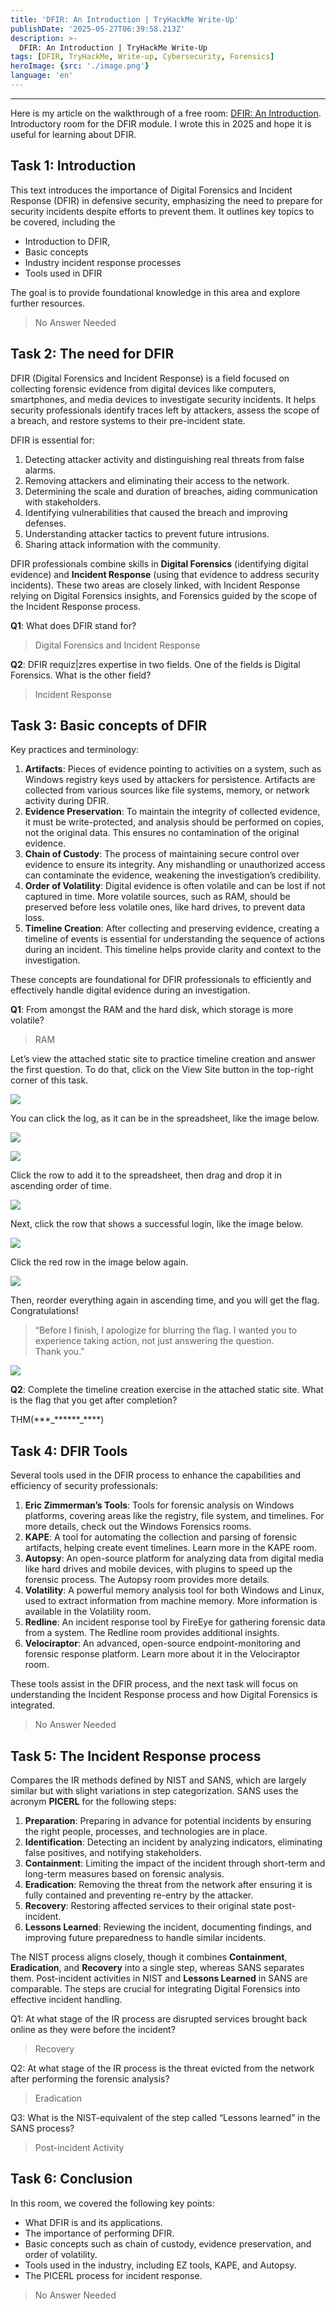 ```yaml
---
title: 'DFIR: An Introduction | TryHackMe Write-Up'
publishDate: '2025-05-27T06:39:58.213Z'
description: >-
  DFIR: An Introduction | TryHackMe Write-Up
tags: [DFIR, TryHackMe, Write-up, Cybersecurity, Forensics]
heroImage: {src: './image.png'}
language: 'en'
---
```

* * *

Here is my article on the walkthrough of a free room: [DFIR: An Introduction](https://tryhackme.com/room/introductoryroomdfirmodule). Introductory room for the DFIR module. I wrote this in 2025 and hope it is useful for learning about DFIR.

## Task 1: Introduction

This text introduces the importance of Digital Forensics and Incident Response (DFIR) in defensive security, emphasizing the need to prepare for security incidents despite efforts to prevent them. It outlines key topics to be covered, including the

*   Introduction to DFIR,
*   Basic concepts
*   Industry incident response processes
*   Tools used in DFIR

The goal is to provide foundational knowledge in this area and explore further resources.

> No Answer Needed

## Task 2: The need for DFIR

DFIR (Digital Forensics and Incident Response) is a field focused on collecting forensic evidence from digital devices like computers, smartphones, and media devices to investigate security incidents. It helps security professionals identify traces left by attackers, assess the scope of a breach, and restore systems to their pre-incident state.

DFIR is essential for:

1.  Detecting attacker activity and distinguishing real threats from false alarms.
2.  Removing attackers and eliminating their access to the network.
3.  Determining the scale and duration of breaches, aiding communication with stakeholders.
4.  Identifying vulnerabilities that caused the breach and improving defenses.
5.  Understanding attacker tactics to prevent future intrusions.
6.  Sharing attack information with the community.

DFIR professionals combine skills in **Digital Forensics** (identifying digital evidence) and **Incident Response** (using that evidence to address security incidents). These two areas are closely linked, with Incident Response relying on Digital Forensics insights, and Forensics guided by the scope of the Incident Response process.

**Q1**: What does DFIR stand for?

> Digital Forensics and Incident Response

**Q2**: DFIR requiz|zres expertise in two fields. One of the fields is Digital Forensics. What is the other field?

> Incident Response

## Task 3: Basic concepts of DFIR

Key practices and terminology:

1.  **Artifacts**: Pieces of evidence pointing to activities on a system, such as Windows registry keys used by attackers for persistence. Artifacts are collected from various sources like file systems, memory, or network activity during DFIR.
2.  **Evidence Preservation**: To maintain the integrity of collected evidence, it must be write-protected, and analysis should be performed on copies, not the original data. This ensures no contamination of the original evidence.
3.  **Chain of Custody**: The process of maintaining secure control over evidence to ensure its integrity. Any mishandling or unauthorized access can contaminate the evidence, weakening the investigation’s credibility.
4.  **Order of Volatility**: Digital evidence is often volatile and can be lost if not captured in time. More volatile sources, such as RAM, should be preserved before less volatile ones, like hard drives, to prevent data loss.
5.  **Timeline Creation**: After collecting and preserving evidence, creating a timeline of events is essential for understanding the sequence of actions during an incident. This timeline helps provide clarity and context to the investigation.

These concepts are foundational for DFIR professionals to efficiently and effectively handle digital evidence during an investigation.

**Q1**: From amongst the RAM and the hard disk, which storage is more volatile?

> RAM

Let’s view the attached static site to practice timeline creation and answer the first question. To do that, click on the View Site button in the top-right corner of this task.

![](https://cdn-images-1.medium.com/max/800/1*0Dp0TP95_LQ7XBNaNj1jzA.png)

You can click the log, as it can be in the spreadsheet, like the image below.

![](https://cdn-images-1.medium.com/max/800/1*Q1zm-uOfBk9RJ9cz6X8mGQ.png)

![](https://cdn-images-1.medium.com/max/800/1*AbtP3qPj0SX6MsXqNutKLg.png)

Click the row to add it to the spreadsheet, then drag and drop it in ascending order of time.

![](https://cdn-images-1.medium.com/max/800/1*RDdD0CPglGK12vmjJd6hTA.png)

Next, click the row that shows a successful login, like the image below.

![](https://cdn-images-1.medium.com/max/800/1*1Kv-yXQINZ4uGINQ2cF7og.png)

Click the red row in the image below again.

![](https://cdn-images-1.medium.com/max/800/1*MssMCUjM8yIPdi7p3pSQxQ.png)

Then, reorder everything again in ascending time, and you will get the flag. Congratulations!

> “Before I finish, I apologize for blurring the flag. I wanted you to experience taking action, not just answering the question. Thank you.”

![](https://cdn-images-1.medium.com/max/800/1*Z7H_Gj7gITI6WEJbIrrMjw.png)

**Q2**: Complete the timeline creation exercise in the attached static site. What is the flag that you get after completion?

THM(\*\*\*\_\*\*\*\*\*\*\_\*\*\*\*)

## Task 4: DFIR Tools

Several tools used in the DFIR process to enhance the capabilities and efficiency of security professionals:

1.  **Eric Zimmerman’s Tools**: Tools for forensic analysis on Windows platforms, covering areas like the registry, file system, and timelines. For more details, check out the Windows Forensics rooms.
2.  **KAPE**: A tool for automating the collection and parsing of forensic artifacts, helping create event timelines. Learn more in the KAPE room.
3.  **Autopsy**: An open-source platform for analyzing data from digital media like hard drives and mobile devices, with plugins to speed up the forensic process. The Autopsy room provides more details.
4.  **Volatility**: A powerful memory analysis tool for both Windows and Linux, used to extract information from machine memory. More information is available in the Volatility room.
5.  **Redline**: An incident response tool by FireEye for gathering forensic data from a system. The Redline room provides additional insights.
6.  **Velociraptor**: An advanced, open-source endpoint-monitoring and forensic response platform. Learn more about it in the Velociraptor room.

These tools assist in the DFIR process, and the next task will focus on understanding the Incident Response process and how Digital Forensics is integrated.

> No Answer Needed

## Task 5: The Incident Response process

Compares the IR methods defined by NIST and SANS, which are largely similar but with slight variations in step categorization. SANS uses the acronym **PICERL** for the following steps:

1.  **Preparation**: Preparing in advance for potential incidents by ensuring the right people, processes, and technologies are in place.
2.  **Identification**: Detecting an incident by analyzing indicators, eliminating false positives, and notifying stakeholders.
3.  **Containment**: Limiting the impact of the incident through short-term and long-term measures based on forensic analysis.
4.  **Eradication**: Removing the threat from the network after ensuring it is fully contained and preventing re-entry by the attacker.
5.  **Recovery**: Restoring affected services to their original state post-incident.
6.  **Lessons Learned**: Reviewing the incident, documenting findings, and improving future preparedness to handle similar incidents.

The NIST process aligns closely, though it combines **Containment**, **Eradication**, and **Recovery** into a single step, whereas SANS separates them. Post-incident activities in NIST and **Lessons Learned** in SANS are comparable. The steps are crucial for integrating Digital Forensics into effective incident handling.

Q1: At what stage of the IR process are disrupted services brought back online as they were before the incident?

> Recovery

Q2: At what stage of the IR process is the threat evicted from the network after performing the forensic analysis?

> Eradication

Q3: What is the NIST-equivalent of the step called “Lessons learned” in the SANS process?

> Post-incident Activity

## Task 6: Conclusion

In this room, we covered the following key points:

*   What DFIR is and its applications.
*   The importance of performing DFIR.
*   Basic concepts such as chain of custody, evidence preservation, and order of volatility.
*   Tools used in the industry, including EZ tools, KAPE, and Autopsy.
*   The PICERL process for incident response.

> No Answer Needed
